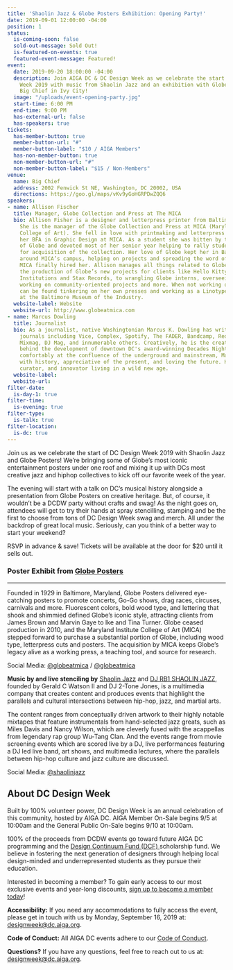 ```yaml
---
title: 'Shaolin Jazz & Globe Posters Exhibition: Opening Party!'
date: 2019-09-01 12:00:00 -04:00
position: 1
status:
  is-coming-soon: false
  sold-out-message: Sold Out!
  is-featured-on-events: true
  featured-event-message: Featured!
event:
  date: 2019-09-20 18:00:00 -04:00
  description: Join AIGA DC & DC Design Week as we celebrate the start of DC Design
    Week 2019 with music from Shaolin Jazz and an exhibition with Globe Posters at
    Big Chief in Ivy City!
  image: "/uploads/event-opening-party.jpg"
  start-time: 6:00 PM
  end-time: 9:00 PM
  has-external-url: false
  has-speakers: true
tickets:
  has-member-button: true
  member-button-url: "#"
  member-button-label: "$10 / AIGA Members"
  has-non-member-button: true
  non-member-button-url: "#"
  non-member-button-label: "$15 / Non-Members"
venue:
  name: Big Chief
  address: 2002 Fenwick St NE, Washington, DC 20002, USA
  directions: https://goo.gl/maps/vKv9yGoHGRPDwZQQ6
speakers:
- name: Allison Fischer
  title: Manager, Globe Collection and Press at The MICA
  bio: Allison Fisher is a designer and letterpress printer from Baltimore, Maryland.
    She is the manager of the Globe Collection and Press at MICA (Maryland Institute
    College of Art). She fell in love with printmaking and letterpress while earning
    her BFA in Graphic Design at MICA. As a student she was bitten by the DayGlo love
    of Globe and devoted most of her senior year helping to rally student support
    for acquisition of the collection. Her love of Globe kept her in Baltimore, lurking
    around MICA’s campus, helping on projects and spreading the word of Globe until
    MICA finally hired her. Allison manages all things related to Globe at MICA from
    the production of Globe’s new projects for clients like Hello Kitty, Smithsonian
    Institutions and Stax Records, to wrangling Globe interns, overseeing archiving,
    working on community-oriented projects and more. When not working on Globe Allison
    can be found tinkering on her own presses and working as a Linotype apprentice
    at the Baltimore Museum of the Industry.
  website-label: Website
  website-url: http://www.globeatmica.com
- name: Marcus Dowling
  title: Journalist
  bio: As a journalist, native Washingtonian Marcus K. Dowling has written for print
    journals including Vice, Complex, Spotify, The FADER, Bandcamp, Red Bull Magazine,
    Mixmag, DJ Mag, and innumerable others. Creatively, he is the creative curator
    behind the development of downtown DC's award-winning Decades Nightclub. Sitting
    comfortably at the confluence of the underground and mainstream, Marcus is obsessed
    with history, appreciative of the present, and loving the future. He is a creator,
    curator, and innovator living in a wild new age.
  website-label: 
  website-url: 
filter-date:
  is-day-1: true
filter-time:
  is-evening: true
filter-type:
  is-talk: true
filter-location:
  is-dc: true
---
```


Join us as we celebrate the start of DC Design Week 2019 with Shaolin Jazz and Globe Posters! We’re bringing some of Globe’s most iconic entertainment posters under one roof and mixing it up with DCs most creative jazz and hiphop collectives to kick off our favorite week of the year.

The evening will start with a talk on DC’s musical history alongside a presentation from Globe Posters on creative heritage. But, of course, it wouldn’t be a DCDW party without crafts and swag! As the night goes on, attendees will get to try their hands at spray stencilling, stamping and be the first to choose from tons of DC Design Week swag and merch. All under the backdrop of great local music. Seriously, can you think of a better way to start your weekend?

RSVP in advance & save! Tickets will be available at the door for $20 until it sells out. 


### Poster Exhibit from [Globe Posters](http://www.globeatmica.com)
---

Founded in 1929 in Baltimore, Maryland, Globe Posters delivered eye-catching posters to promote concerts, Go-Go shows, drag races, circuses, carnivals and more. Fluorescent colors, bold wood type, and lettering that shook and shimmied defined Globe’s iconic style, attracting clients from James Brown and Marvin Gaye to Ike and Tina Turner. Globe ceased production in 2010, and the Maryland Institute College of Art (MICA) stepped forward to purchase a substantial portion of Globe, including wood type, letterpress cuts and posters. The acquisition by MICA keeps Globe’s legacy alive as a working press, a teaching tool, and source for research. 

Social Media: <i class="fab fa-instagram"></i> [@globeatmica](https://www.instagram.com/globeatmica/) / <i class="fab fa-twitter"></i> [@globeatmica](https://twitter.com/globeatmica)

**Music by and live stenciling by** [Shaolin Jazz](http://www.shaolinjazz.com) and [DJ RB1 SHAOLIN JAZZ](https://www.facebook.com/RonBrown.aka.DJ.RBI), founded by Gerald C Watson II and DJ 2-Tone Jones, is a multimedia company that creates content and produces events that highlight the parallels and cultural intersections between hip-hop, jazz, and martial arts.

The content ranges from conceptually driven artwork to their highly notable mixtapes that feature instrumentals from hand-selected jazz greats, such as Miles Davis and Nancy Wilson, which are cleverly fused with the acappellas from legendary rap group Wu-Tang Clan.  And the events range from movie screening events which are scored live by a DJ, live performances featuring a DJ led live band, art shows, and multimedia lectures, where the parallels between hip-hop culture and jazz culture are discussed.

Social Media: <i class="fab fa-instagram"></i> [@shaolinjazz](https://www.instagram.com/shaolinjazz/)

## About DC Design Week
Built by 100% volunteer power, DC Design Week is an annual celebration of this community, hosted by AIGA DC. AIGA Member On-Sale begins 9/5 at 10:00am and the General Public On-Sale begins 9/10 at 10:00am.

100% of the proceeds from DCDW events go toward future AIGA DC programming and the [Design Continuum Fund (DCF) ](https://www.givecontinuum.org/) scholarship fund. We believe in fostering the next generation of designers through helping local design-minded and underrepresented students as they pursue their education.

Interested in becoming a member? To gain early access to our most exclusive events and year-long discounts, [sign up to become a member today](https://my.aiga.org/)! 

**Accessibility:**
If you need any accommodations to fully access the event, please get in touch with us by Monday, September 16, 2019 at: designweek@dc.aiga.org.

**Code of Conduct:**
All AIGA DC events adhere to our [Code of Conduct](https://dc.aiga.org/events/code-of-conduct/).

**Questions?**
If you have any questions, feel free to reach out to us at: designweek@dc.aiga.org.
